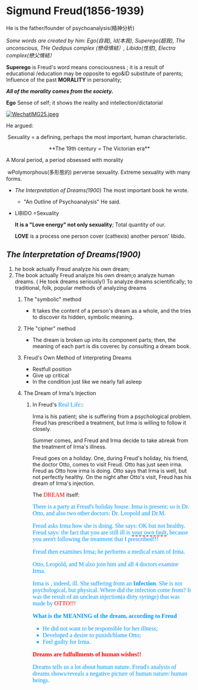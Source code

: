 # Sigmund Freud(1856-1939)

He is the father/founder of psychoanalysis(精神分析)

*Some words are created by him: Ego(自我), Id(本我), Superego(超我), The unconscious, THe Oedipus complex (戀母情結）, Libido(性慾), Electra complex(戀父情結）*

**Superego** is Freud's word means consciousness ; it is a result of educational /education may be opposite to ego&ID substitute of parents; Influence of the past **MORALITY** in personality;

**_All of the morality comes from the society._**

**Ego** Sense of self; it shows the reality and intellection/dictatorial 

[![WechatIMG25.jpeg](https://i.loli.net/2017/11/14/5a0a8126f0dd5.jpeg)](https://i.loli.net/2017/11/14/5a0a8126f0dd5.jpeg)

He argued:

​	Sexuality = a defining, perhaps the most important, human characteristic.

<center>**The 19th century = The Victorian era**</center>

A Moral period, a period obsessed with morality

​	wPolymorphous(多形態的) perverse sexuality. Extreme sexuality with many forms.

* *The Interpretation of Dreams(1900)* The most important book he wrote. 
  * "An Outline of Psychoanalysis" He said. 




* LIBIDO =Sexuality

  **It is a "Love energy" not only sexuality**; Total quantity of our.

  **LOVE** is a process one person cover (cathexis) another person' libido.


## *The Interpretation of Dreams(1900)*

1. he book actually Freud analyze his own dream;
2. The book actually Freud analyze his own dream;o analyze human dreams. ( He took dreams seriously!) To analyze dreams scientifically; to traditional, folk, popular methods of analyzing dreams
   1. The "symbolic" method
      * It takes the content of a person's dream as a whole, and the tries to discover  its hidden, symbolic meaning.

   2. THe "cipher" method
      * The dream is broken up into its component parts; then, the meaning of each part is dis coverec by consulting a dream book.

   3. Freud's Own Method of Interpreting Dreams

      * Restfull position
      * Give up critical
      * In the condition just  like  we nearly fall asleep

   4. The Dream of Irma's Injection

      1. In Freud's <font color=#0099ff size=3 face="黑体">Real Life:</font>:

         Irma is his patient; she is suffering from a psychological problem. Freud has prescribed a treatment, but Irma is willing to follow it closely.

         Summer comes, and Freud and Irma decide to take abreak from the treatment of Irma's illness.

         Freud goes on a holiday. One, during Freud's holiday, his friend, the doctor Otto, comes to visit Freud. Otto has just seen irma. Freud as Otto how irma is doing. Otto says that Irma is well, but not perfectly healthy. On the night after Otto's visit, Freud has his dream of Irma's injection.

         The <font color=#ff0000 size=3 face="黑体">DREAM</font> itself:

         <font color=#0099ff size=3 face="黑体">There is a party at Freud's holiday house. Irma is present; so is Dr. Otto, and also two other doctors: Dr. Leopold and Dr.M.

         Freud asks Irma how she is doing. She says: OK but not healthy. Freud says: the fact that you are still ill is <span style="border-bottom:2px dashed red;">your own fault</span>, because you aren't following the treatment that I prescribed!!!

         Freud then examines Irma; he performs a medical exam of Irma.

         Otto, Leopold, and M also join him and all 4 doctors examine Irma.

         Irma is , indeed, ill. She suffering from an **Infection**. She is not psychological, but physical. Where did the infection come from? It was the result of an unclean injection(a dirty syringe) that was made by <font color=#ff0000 size=3 face="黑体">OTTO!!!</font>

         **What is the MEANING of the dream, according to Freud**

         * He did not want to be responsible for her illness;
         * Developed a desire to punish/blame Otto;
         * Feel guilty for Irma.

         **<font color=#ff0000 size=3 face="黑体">Dreams are fulfullments of human wishes!!**</font>

         Dreams tells us a lot about human nature. Freud's analysis of dreams shows/reveals a negative picture of human nature/ human beings. 